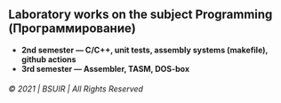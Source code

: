 ## Laboratory works on the subject Programming (Программирование)

* __2nd semester — C/C++, unit tests, assembly systems (makefile), github actions__
* __3rd semester — Assembler, TASM, DOS-box__

###### © 2021  | BSUIR | All Rights Reserved
